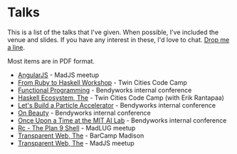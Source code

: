 # Talks

This is a list of the talks that I've given. When possible, I've
included the venue and slides. If you have any interest in these, I'd
love to chat. [Drop me a line](/contact.html).

Most items are in PDF format.

 * [AngularJS](/talks/angularjs.pdf) - MadJS meetup
 * [From Ruby to Haskell Workshop](https://www.fpcomplete.com/user/twopoint718/from-ruby-to-haskell-workshop) - Twin Cities Code Camp
 * [Functional Programming](/talks/functional_programming.pdf) - Bendyworks internal conference
 * [Haskell Ecosystem, The](/talks/the_haskell_ecosystem.pdf) - Twin Cities Code Camp (with Erik Rantapaa)
 * [Let's Build a Particle Accelerator](/talks/accelerators.pdf) - Bendyworks internal conference
 * [On Beauty](/talks/on_beauty.html) - Bendyworks internal conference
 * [Once Upon a Time at the MIT AI Lab](/talks/once_upon_a_time_at_mit_ai_lab.pdf) - Bendyworks internal conference
 * [Rc - The Plan 9 Shell](/talks/rc_shell.pdf) - MadLUG meetup
 * [Transparent Web, The](/talks/transparent_web_barcamp.pdf) - BarCamp Madison
 * [Transparent Web, The](/talks/transparent_web_madjs.pdf) - MadJS meetup
